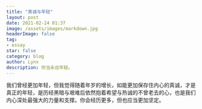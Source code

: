 ```yaml
---
title: "真诚与年轻"
layout: post
date: 2021-02-24 01:37
image: /assets/images/markdown.jpg
headerImage: false
tag:
- essay
star: false
category: blog
author: Lynx
description: 你当永远年轻。
---
```




我们曾经更加年轻，但我觉得随着年岁的增长，如能更加保存住内心的真诚，才是真正的年轻，是历经黑暗与艰难后依然抱着希望与热诚的不曾老去的心，也是我们内心深处最强大的力量和支撑。你会经历更多，但也应当更加坚定。